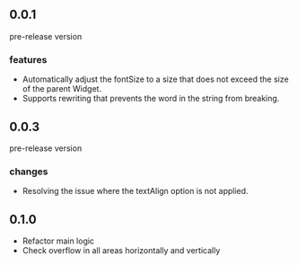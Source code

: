## 0.0.1

pre-release version

### features

* Automatically adjust the fontSize to a size that does not exceed the size of the parent Widget.
* Supports rewriting that prevents the word in the string from breaking.

## 0.0.3

pre-release version

### changes

* Resolving the issue where the textAlign option is not applied.

## 0.1.0

* Refactor main logic
* Check overflow in all areas horizontally and vertically